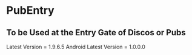 # PubEntry

## To be Used at the Entry Gate of Discos or Pubs

Latest Version = 1.9.6.5
Android Latest Version = 1.0.0.0